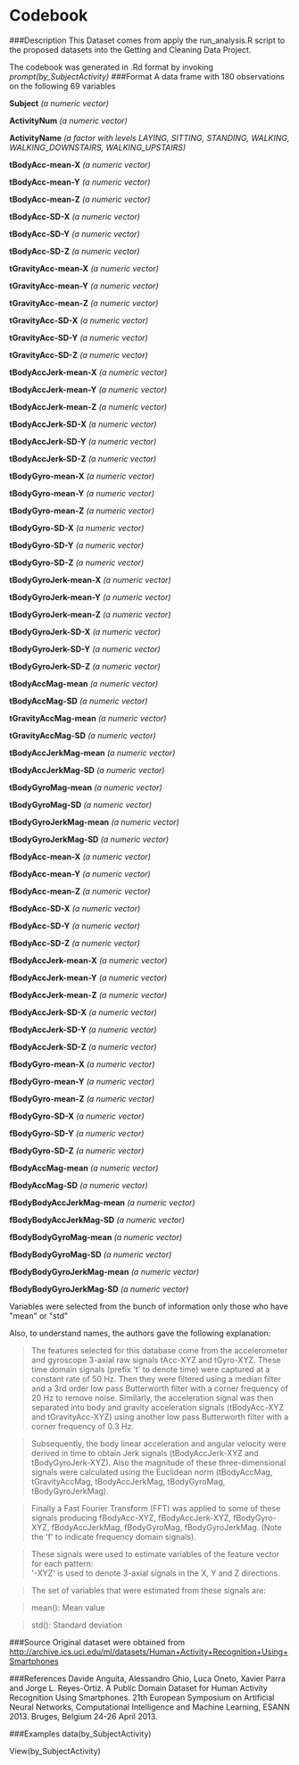 # Codebook
###Description
This Dataset comes from apply the run_analysis.R script to the proposed datasets into the Getting and Cleaning Data Project.

The codebook was generated in .Rd format by invoking *prompt(by_SubjectActivity)* 
###Format
A data frame with 180 observations on the following 69 variables

**Subject** *(a numeric vector)*

**ActivityNum** *(a numeric vector)*

**ActivityName** *(a factor with levels LAYING, SITTING, STANDING, WALKING, WALKING_DOWNSTAIRS, WALKING_UPSTAIRS)*

**tBodyAcc-mean-X** *(a numeric vector)*

**tBodyAcc-mean-Y** *(a numeric vector)*

**tBodyAcc-mean-Z** *(a numeric vector)*

**tBodyAcc-SD-X** *(a numeric vector)*
  
**tBodyAcc-SD-Y** *(a numeric vector)*

**tBodyAcc-SD-Z** *(a numeric vector)*

**tGravityAcc-mean-X** *(a numeric vector)*

**tGravityAcc-mean-Y** *(a numeric vector)*

**tGravityAcc-mean-Z** *(a numeric vector)*

**tGravityAcc-SD-X** *(a numeric vector)*

**tGravityAcc-SD-Y** *(a numeric vector)*

**tGravityAcc-SD-Z** *(a numeric vector)*

**tBodyAccJerk-mean-X** *(a numeric vector)*

**tBodyAccJerk-mean-Y** *(a numeric vector)*

**tBodyAccJerk-mean-Z** *(a numeric vector)*

**tBodyAccJerk-SD-X** *(a numeric vector)*

**tBodyAccJerk-SD-Y** *(a numeric vector)*

**tBodyAccJerk-SD-Z** *(a numeric vector)*

**tBodyGyro-mean-X** *(a numeric vector)*

**tBodyGyro-mean-Y** *(a numeric vector)*

**tBodyGyro-mean-Z** *(a numeric vector)*

**tBodyGyro-SD-X** *(a numeric vector)*

**tBodyGyro-SD-Y** *(a numeric vector)*

**tBodyGyro-SD-Z** *(a numeric vector)*

**tBodyGyroJerk-mean-X** *(a numeric vector)*

**tBodyGyroJerk-mean-Y** *(a numeric vector)*

**tBodyGyroJerk-mean-Z** *(a numeric vector)*

**tBodyGyroJerk-SD-X** *(a numeric vector)*

**tBodyGyroJerk-SD-Y** *(a numeric vector)*

**tBodyGyroJerk-SD-Z** *(a numeric vector)*

**tBodyAccMag-mean** *(a numeric vector)*

**tBodyAccMag-SD** *(a numeric vector)*

**tGravityAccMag-mean** *(a numeric vector)*

**tGravityAccMag-SD** *(a numeric vector)*

**tBodyAccJerkMag-mean** *(a numeric vector)*

**tBodyAccJerkMag-SD** *(a numeric vector)*

**tBodyGyroMag-mean** *(a numeric vector)*

**tBodyGyroMag-SD** *(a numeric vector)*

**tBodyGyroJerkMag-mean** *(a numeric vector)*

**tBodyGyroJerkMag-SD** *(a numeric vector)*

**fBodyAcc-mean-X** *(a numeric vector)*

**fBodyAcc-mean-Y** *(a numeric vector)*

**fBodyAcc-mean-Z** *(a numeric vector)*

**fBodyAcc-SD-X** *(a numeric vector)*

**fBodyAcc-SD-Y** *(a numeric vector)*

**fBodyAcc-SD-Z** *(a numeric vector)*

**fBodyAccJerk-mean-X** *(a numeric vector)*

**fBodyAccJerk-mean-Y** *(a numeric vector)*

**fBodyAccJerk-mean-Z** *(a numeric vector)*

**fBodyAccJerk-SD-X** *(a numeric vector)*

**fBodyAccJerk-SD-Y** *(a numeric vector)*

**fBodyAccJerk-SD-Z** *(a numeric vector)*

**fBodyGyro-mean-X** *(a numeric vector)*

**fBodyGyro-mean-Y** *(a numeric vector)*

**fBodyGyro-mean-Z** *(a numeric vector)*

**fBodyGyro-SD-X** *(a numeric vector)*

**fBodyGyro-SD-Y** *(a numeric vector)*

**fBodyGyro-SD-Z** *(a numeric vector)*

**fBodyAccMag-mean** *(a numeric vector)*

**fBodyAccMag-SD** *(a numeric vector)*

**fBodyBodyAccJerkMag-mean** *(a numeric vector)*

**fBodyBodyAccJerkMag-SD** *(a numeric vector)*

**fBodyBodyGyroMag-mean** *(a numeric vector)*

**fBodyBodyGyroMag-SD** *(a numeric vector)*

**fBodyBodyGyroJerkMag-mean** *(a numeric vector)*

**fBodyBodyGyroJerkMag-SD** *(a numeric vector)*

Variables were selected from the bunch of information only those who have "mean" or "std"

Also, to understand names, the authors gave the following explanation:

>The features selected for this database come from the accelerometer and gyroscope 3-axial raw signals tAcc-XYZ and tGyro-XYZ. These time domain signals (prefix 't' to denote time) were captured at a constant rate of 50 Hz. Then they were filtered using a median filter and a 3rd order low pass Butterworth filter with a corner frequency of 20 Hz to remove noise. Similarly, the acceleration signal was then separated into body and gravity acceleration signals (tBodyAcc-XYZ and tGravityAcc-XYZ) using another low pass Butterworth filter with a corner frequency of 0.3 Hz. 

>Subsequently, the body linear acceleration and angular velocity were derived in time to obtain Jerk signals (tBodyAccJerk-XYZ and tBodyGyroJerk-XYZ). Also the magnitude of these three-dimensional signals were calculated using the Euclidean norm (tBodyAccMag, tGravityAccMag, tBodyAccJerkMag, tBodyGyroMag, tBodyGyroJerkMag). 

>Finally a Fast Fourier Transform (FFT) was applied to some of these signals producing fBodyAcc-XYZ, fBodyAccJerk-XYZ, fBodyGyro-XYZ, fBodyAccJerkMag, fBodyGyroMag, fBodyGyroJerkMag. (Note the 'f' to indicate frequency domain signals). 

>These signals were used to estimate variables of the feature vector for each pattern:  
'-XYZ' is used to denote 3-axial signals in the X, Y and Z directions.

>The set of variables that were estimated from these signals are: 

>mean(): Mean value

>std(): Standard deviation


###Source
Original dataset were obtained from http://archive.ics.uci.edu/ml/datasets/Human+Activity+Recognition+Using+Smartphones

###References
Davide Anguita, Alessandro Ghio, Luca Oneto, Xavier Parra and Jorge L. Reyes-Ortiz. A Public Domain Dataset for Human Activity Recognition Using Smartphones. 21th European Symposium on Artificial Neural Networks, Computational Intelligence and Machine Learning, ESANN 2013. Bruges, Belgium 24-26 April 2013.

###Examples
data(by_SubjectActivity)

View(by_SubjectActivity)
